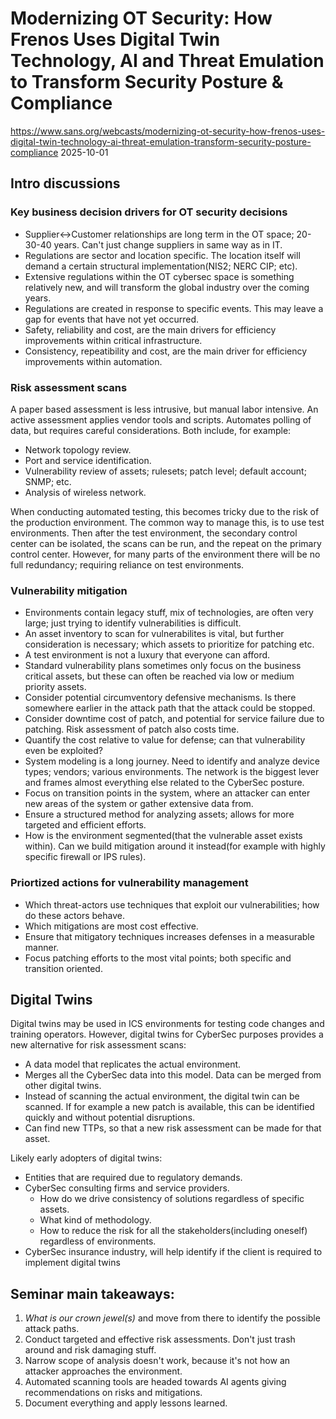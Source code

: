 # Modernizing OT Security: How Frenos Uses Digital Twin Technology, AI and Threat Emulation to Transform Security Posture & Compliance
https://www.sans.org/webcasts/modernizing-ot-security-how-frenos-uses-digital-twin-technology-ai-threat-emulation-transform-security-posture-compliance
2025-10-01

## Intro discussions

### Key business decision drivers for OT security decisions
- Supplier<->Customer relationships are long term in the OT space; 20-30-40 years. Can't just change suppliers in same way as in IT.
- Regulations are sector and location specific. The location itself will demand a certain structural implementation(NIS2; NERC CIP; etc).
- Extensive regulations within the OT cybersec space is something relatively new, and will transform the global industry over the coming years.
- Regulations are created in response to specific events. This may leave a gap for events that have not yet occurred.
- Safety, reliability and cost, are the main drivers for efficiency improvements within critical infrastructure.
- Consistency, repeatibility and cost, are the main driver for efficiency improvements within automation.

### Risk assessment scans
A paper based assessment is less intrusive, but manual labor intensive.
An active assessment applies vendor tools and scripts. Automates polling of data, but requires careful considerations.
Both include, for example:
- Network topology review.
- Port and service identification.
- Vulnerability review of assets; rulesets; patch level; default account; SNMP; etc.
- Analysis of wireless network.

When conducting automated testing, this becomes tricky due to the risk of the production environment. The common way to manage this, is to use test environments. Then after the test environment, the secondary control center can be isolated, the scans can be run, and the repeat on the primary control center. However, for many parts of the environment there will be no full redundancy; requiring reliance on test environments.  

### Vulnerability mitigation
- Environments contain legacy stuff, mix of technologies, are often very large; just trying to identify vulnerabilities is difficult.
- An asset inventory to scan for vulnerabilites is vital, but further consideration is necessary; which assets to prioritize for patching etc.
- A test environment is not a luxury that everyone can afford.
- Standard vulnerability plans sometimes only focus on the business critical assets, but these can often be reached via low or medium priority assets.
- Consider potential circumventory defensive mechanisms. Is there somewhere earlier in the attack path that the attack could be stopped.
- Consider downtime cost of patch, and potential for service failure due to patching. Risk assessment of patch also costs time.
- Quantify the cost relative to value for defense; can that vulnerability even be exploited?
- System modeling is a long journey. Need to identify and analyze device types; vendors; various environments. The network is the biggest lever and frames almost everything else related to the CyberSec posture.
- Focus on transition points in the system, where an attacker can enter new areas of the system or gather extensive data from.
- Ensure a structured method for analyzing assets; allows for more targeted and efficient efforts.
- How is the environment segmented(that the vulnerable asset exists within). Can we build mitigation around it instead(for example with highly specific firewall or IPS rules).

### Priortized actions for vulnerability management
- Which threat-actors use techniques that exploit our vulnerabilities; how do these actors behave.
- Which mitigations are most cost effective.
- Ensure that mitigatory techniques increases defenses in a measurable manner.
- Focus patching efforts to the most vital points; both specific and transition oriented.   

## Digital Twins

Digital twins may be used in ICS environments for testing code changes and training operators. However, digital twins for CyberSec purposes provides a new alternative for risk assessment scans:
- A data model that replicates the actual environment.
- Merges all the CyberSec data into this model. Data can be merged from other digital twins.
- Instead of scanning the actual environment, the digital twin can be scanned. If for example a new patch is available, this can be identified quickly and without potential disruptions.
- Can find new TTPs, so that a new risk assessment can be made for that asset.

Likely early adopters of digital twins:
- Entities that are required due to regulatory demands.
- CyberSec consulting firms and service providers.
  - How do we drive consistency of solutions regardless of specific assets.
  - What kind of methodology.
  - How to reduce the risk for all the stakeholders(including oneself) regardless of environments.
- CyberSec insurance industry, will help identify if the client is required to implement digital twins 

## Seminar main takeaways:
1. _What is our crown jewel(s)_ and move from there to identify the possible attack paths.
2. Conduct targeted and effective risk assessments. Don't just trash around and risk damaging stuff.
3. Narrow scope of analysis doesn't work, because it's not how an attacker approaches the environment.
4. Automated scanning tools are headed towards AI agents giving recommendations on risks and mitigations.
5. Document everything and apply lessons learned.
